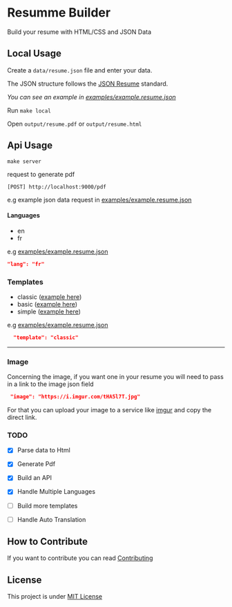 # Resumme Builder

Build your resume with HTML/CSS and JSON Data

## Local Usage

Create a `data/resume.json` file and enter your data.

The JSON structure follows the [JSON Resume](https://jsonresume.org/) standard.

<i>You can see an example in [examples/example.resume.json](examples/example.resume.json)</i>

Run `make local`

Open `output/resume.pdf` or `output/resume.html`

## Api Usage

```
make server
```

request to generate pdf

```
[POST] http://localhost:9000/pdf
```

e.g example json data request in [examples/example.resume.json](examples/example.resume.json)

#### Languages

- en
- fr

e.g [examples/example.resume.json](examples/example.resume.json)

```json
"lang": "fr"
```

### Templates

- classic ([example here](examples/example.classic.pdf))
- basic ([example here](examples/example.basic.pdf))
- simple ([example here](examples/example.simple.pdf))

e.g [examples/example.resume.json](examples/example.resume.json)

```json
  "template": "classic"
```

<hr />

### Image

Concerning the image, if you want one in your resume you will need to pass in a link to the image json field

```json
 "image": "https://i.imgur.com/tHA5l7T.jpg"
```

For that you can upload your image to a service like [imgur](https://imgur.com/) and copy the direct link.

### TODO

- [x] Parse data to Html
- [x] Generate Pdf
- [x] Build an API
- [x] Handle Multiple Languages
- [ ] Build more templates
- [ ] Handle Auto Translation


## How to Contribute

If you want to contribute you can read [Contributing](CONTRIBUTING.md)


## License

This project is under [MIT License](LICENSE)
